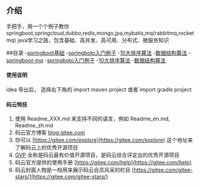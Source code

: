 ## 介绍
手把手，用一个个例子教你springboot,springcloud,dubbo,redis,mongo,jpa,mybatis,mq(rabbitmq,rocketmq)
java学习之路，包含基础、高并发、高可用、分布式、微服务知识

##目录
-[springboot基础]()
    -[springboto入门例子](springbootdemo)
    -[10大排序算法](algorithm算法/10大排序算法.md)
    -[数据结构算法]()
-[springboot-mq]()
    -[springboto入门例子](springbootdemo)
    -[10大排序算法](algorithm算法/10大排序算法.md)
    -[数据结构算法]()


#### 使用说明
idea 导出后，
选择右下角的
import maven project
或者
import gradle project





#### 码云特技

1. 使用 Readme\_XXX.md 来支持不同的语言，例如 Readme\_en.md, Readme\_zh.md
2. 码云官方博客 [blog.gitee.com](https://blog.gitee.com)
3. 你可以 [https://gitee.com/explore](https://gitee.com/explore) 这个地址来了解码云上的优秀开源项目
4. [GVP](https://gitee.com/gvp) 全称是码云最有价值开源项目，是码云综合评定出的优秀开源项目
5. 码云官方提供的使用手册 [https://gitee.com/help](https://gitee.com/help)
6. 码云封面人物是一档用来展示码云会员风采的栏目 [https://gitee.com/gitee-stars/](https://gitee.com/gitee-stars/)